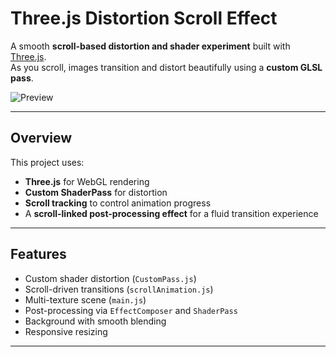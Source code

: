 # Three.js Distortion Scroll Effect

A smooth **scroll-based distortion and shader experiment** built with [Three.js](https://threejs.org/).  
As you scroll, images transition and distort beautifully using a **custom GLSL pass**.

![Preview](./bg.jpg)

---

## Overview

This project uses:
- **Three.js** for WebGL rendering  
- **Custom ShaderPass** for distortion  
- **Scroll tracking** to control animation progress  
- A **scroll-linked post-processing effect** for a fluid transition experience  

---

## Features

- Custom shader distortion (`CustomPass.js`)  
- Scroll-driven transitions (`scrollAnimation.js`)  
- Multi-texture scene (`main.js`)  
- Post-processing via `EffectComposer` and `ShaderPass`  
- Background with smooth blending  
- Responsive resizing  

---